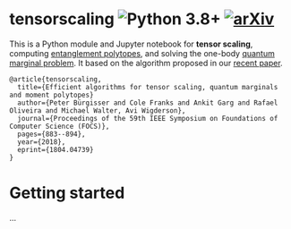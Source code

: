# tensorscaling ![Python 3.8+](https://img.shields.io/badge/python-3.8%2B-brightgreen.svg) [![arXiv](http://img.shields.io/badge/arXiv-1804.04739-blue.svg?style=flat)](http://arxiv.org/abs/1804.04739)

This is a Python module and Jupyter notebook for **tensor scaling**, computing [entanglement polytopes](https://www.entanglement-polytopes.org), and solving the one-body [quantum marginal problem](https://arxiv.org/abs/1410.6820).
It based on the algorithm proposed in our [recent paper](https://arxiv.org/abs/1804.04739).

```
@article{tensorscaling,
  title={Efficient algorithms for tensor scaling, quantum marginals and moment polytopes}
  author={Peter Bürgisser and Cole Franks and Ankit Garg and Rafael Oliveira and Michael Walter, Avi Wigderson},
  journal={Proceedings of the 59th IEEE Symposium on Foundations of Computer Science (FOCS)},
  pages={883--894},
  year={2018},
  eprint={1804.04739}
}
```
# Getting started

...
